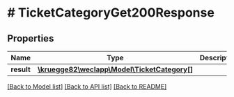 # # TicketCategoryGet200Response

## Properties

Name | Type | Description | Notes
------------ | ------------- | ------------- | -------------
**result** | [**\kruegge82\weclapp\Model\TicketCategory[]**](TicketCategory.md) |  | [optional]

[[Back to Model list]](../../README.md#models) [[Back to API list]](../../README.md#endpoints) [[Back to README]](../../README.md)
